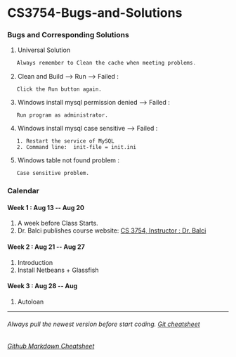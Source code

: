 # CS3754-Bugs-and-Solutions

### Bugs and Corresponding Solutions
1. Universal Solution
```java
   Always remember to Clean the cache when meeting problems.
```

2. Clean and Build --> Run --> Failed : <br/>
```
   Click the Run button again.
```

3. Windows install mysql permission denied --> Failed :
```
   Run program as administrator.
```

4. Windows install mysql case sensitive --> Failed :
```
   1. Restart the service of MySQL
   2. Command line:  init-file = init.ini
```
   
5. Windows table not found problem :
```
   Case sensitive problem.
```
   
   
### Calendar
#### Week 1 : Aug 13 -- Aug 20
1. A week before Class Starts.
2. Dr. Balci publishes course website: [CS 3754, Instructor : Dr. Balci](https://manta.cs.vt.edu/cs3754/)

#### Week 2 : Aug 21 -- Aug 27
1. Introduction
2. Install Netbeans + Glassfish

#### Week 3 : Aug 28 -- Aug 
1. Autoloan

---
###### Always pull the newest version before start coding. [Git cheatsheet](https://owenying.github.io/html/blog/ToBeAEngineerFromScratch/Diary.html)
###### [Github Markdown Cheatsheet](https://github.com/adam-p/markdown-here/wiki/Markdown-Cheatsheet)

